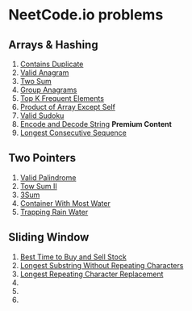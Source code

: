 

# NeetCode.io problems

## Arrays & Hashing

1. [Contains Duplicate](https://leetcode.com/problems/contains-duplicate/)
2. [Valid Anagram](https://leetcode.com/problems/valid-anagram/)
3. [Two Sum](https://leetcode.com/problems/two-sum/)
4. [Group Anagrams](https://leetcode.com/problems/group-anagrams/)
5. [Top K Frequent Elements](https://leetcode.com/problems/top-k-frequent-elements/)
6. [Product of Array Except Self](https://leetcode.com/problems/product-of-array-except-self/)
7. [Valid Sudoku](https://leetcode.com/problems/valid-sudoku/)
8. [Encode and Decode String](https://leetcode.com/problems/encode-and-decode-strings/) **Premium Content**
9. [Longest Consecutive Sequence](https://leetcode.com/problems/longest-consecutive-sequence/)

## Two Pointers

1. [Valid Palindrome](https://leetcode.com/problems/valid-palindrome/)
2. [Tow Sum II](https://leetcode.com/problems/two-sum-ii-input-array-is-sorted/)
3. [3Sum](https://leetcode.com/problems/3sum/)
4. [Container With Most Water](https://leetcode.com/problems/container-with-most-water/)
5. [Trapping Rain Water](https://leetcode.com/problems/trapping-rain-water/)

## Sliding Window

1. [Best Time to Buy and Sell Stock](https://leetcode.com/problems/best-time-to-buy-and-sell-stock/)
2. [Longest Substring Without Repeating Characters](https://leetcode.com/problems/longest-substring-without-repeating-characters/)
3. [Longest Repeating Character Replacement](https://leetcode.com/problems/longest-repeating-character-replacement/)
4. []()
5. []()
6. []()